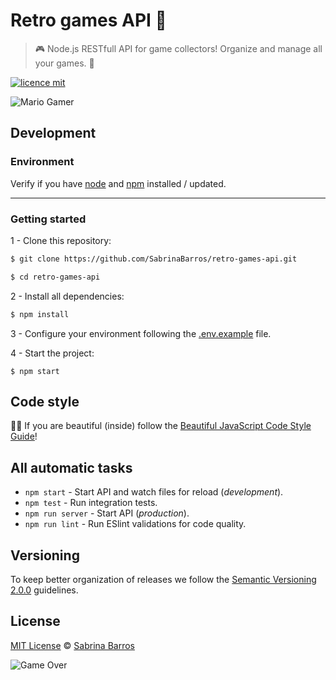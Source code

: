 # Retro games API 👾

> 🎮 Node.js RESTfull API for game collectors! Organize and manage all your games. 👾

[![licence mit](https://img.shields.io/badge/licence-MIT-brightgreen.svg)](https://github.com/SabrinaBarros/hiwari/blob/master/LICENSE.md)

![Mario Gamer](https://dev-to-uploads.s3.amazonaws.com/uploads/articles/8qiycbfxvm1w0rdi7ee3.gif)

## Development

### Environment

Verify if you have [node](http://nodejs.org/) and [npm](https://www.npmjs.org/) installed / updated.

<hr>

### Getting started

1 - Clone this repository:

```sh
$ git clone https://github.com/SabrinaBarros/retro-games-api.git
```

```sh
$ cd retro-games-api
```

2 - Install all dependencies:

```sh
$ npm install
```

3 - Configure your environment following the [.env.example](.env.example) file.

4 - Start the project:

```
$ npm start
```

## Code style

💅🏻 If you are beautiful (inside) follow the [Beautiful JavaScript Code Style Guide](https://github.com/SabrinaBarros/beautiful-code-style-guide/blob/main/JavaScript/JSstyleGuide.md)!

## All automatic tasks

- `npm start` - Start API and watch files for reload (*development*).
- `npm test` - Run integration tests.
- `npm run server` - Start API (*production*).
- `npm run lint` - Run ESlint validations for code quality.


## Versioning

To keep better organization of releases we follow the [Semantic Versioning 2.0.0](http://semver.org/) guidelines.


## License

[MIT License](https://github.com/SabrinaBarros/hiwari/blob/master/LICENSE.md) © [Sabrina Barros](https://github.com/SabrinaBarros)

![Game Over](https://dev-to-uploads.s3.amazonaws.com/uploads/articles/najirean5s711ttbtw4s.gif)